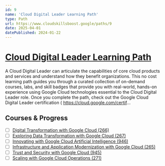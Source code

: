 ```yaml
---
id: 9
name: 'Cloud Digital Leader Learning Path'
type: Path
url: https://www.cloudskillsboost.google/paths/9
date: 2025-04-01
datePublished: 2024-01-22
---
```


# [Cloud Digital Leader Learning Path](https://www.cloudskillsboost.google/paths/9)

A Cloud Digital Leader can articulate the capabilities of core cloud products and services and understand how they benefit organizations. This no cost learning path guides you through a curated collection of on-demand courses, labs, and skill badges that provide you with real-world, hands-on experience using Google Cloud technologies essential to the Cloud Digital Leader role. Once you complete the path, check out the Google Cloud Digital Leader certification (	https://cloud.google.com/certif...

## Courses & Progress

- [ ] [Digital Transformation with Google Cloud (266)](../courses/Digital-Transformation-with-Google-Cloud.md)
- [ ] [Exploring Data Transformation with Google Cloud (267)](../courses/Exploring-Data-Transformation-with-Google-Cloud.md)
- [ ] [Innovating with Google Cloud Artificial Intelligence (946)](../courses/Innovating-with-Google-Cloud-Artificial-Intelligence.md)
- [ ] [Infrastructure and Application Modernization with Google Cloud (265)](../courses/Infrastructure-and-Application-Modernization-with-Google-Cloud.md)
- [ ] [Trust and Security with Google Cloud (945)](../courses/Trust-and-Security-with-Google-Cloud.md)
- [ ] [Scaling with Google Cloud Operations (271)](../courses/Scaling-with-Google-Cloud-Operations.md)
